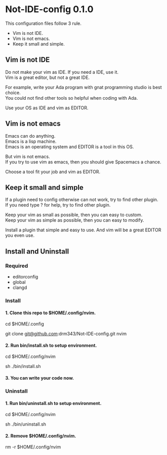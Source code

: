 # Not-IDE-config 0.1.0

This configuration files follow 3 rule.
* Vim is not IDE.
* Vim is not emacs.
* Keep it small and simple.

## Vim is not IDE

Do not make your vim as IDE. If you need a IDE, use it.<br>
Vim is a great editor, but not a great IDE.

For example, write your Ada program with gnat programming studio is best choice.<br>
You could not find other tools so helpful when coding with Ada.

Use your OS as IDE and vim as EDITOR.

## Vim is not emacs

Emacs can do anything.<br>
Emacs is a lisp machine.<br>
Emacs is an operating system and EDITOR is a tool in this OS.

But vim is not emacs.<br>
If you try to use vim as emacs, then you should give Spacemacs a chance.

Choose a tool fit your job and vim as EDITOR.

## Keep it small and simple

If a plugin need to config otherwise can not work, try to find other plugin.<br>
If you need type ? for help, try to find other plugin.

Keep your vim as small as possible, then you can easy to custom.<br>
Keep your vim as simple as possible, then you can easy to modify.

Install a plugin that simple and easy to use. And vim will be a great EDITOR you even use.

## Install and Uninstall

### Required

* editorconfig
* global
* clangd

### Install
#### 1. Clone this repo to $HOME/.config/nvim.

cd $HOME/.config

git clone git@github.com:drm343/Not-IDE-config.git nvim

#### 2. Run bin/install.sh to setup environment.

cd $HOME/.config/nvim

sh ./bin/install.sh

#### 3. You can write your code now.

### Uninstall
#### 1. Run bin/uninstall.sh to setup environment.

cd $HOME/.config/nvim

sh ./bin/uninstall.sh

#### 2. Remove $HOME/.config/nvim.

rm -r $HOME/.config/nvim
